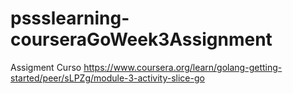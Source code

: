 # pssslearning-courseraGoWeek3Assignment
Assigment Curso https://www.coursera.org/learn/golang-getting-started/peer/sLPZg/module-3-activity-slice-go

